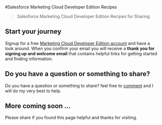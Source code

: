 
#Salesforce Marketing Cloud Developer Edition Recipes

> Salesforce Marketing Cloud Developer Edition Recipes for Sharing

## Start your journey

Signup for a free [Marketing Cloud Developer Edition account](https://code.exacttarget.com/developer-edition/) and have a look around. When you confirm your email you will receive a **thank you for signing up and welcome email** that contains helpful links for getting started and finding information.

## Do you have a question or something to share?

Do you have a question or something to share? feel free to [comment](https://github.com/mattcam/Salesforce-Marketing-Cloud-Developer-Edition-Recipes/issues/new) and I will do my very best to help.

## More coming soon ...

Please share if you found this page helpful and thanks for visiting. 

